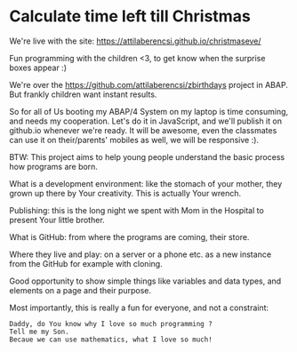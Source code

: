 # Calculate time left till Christmas
We're live with the site:
https://attilaberencsi.github.io/christmaseve/

Fun programming with the children <3, to get know when the surprise boxes appear :)

We're over the https://github.com/attilaberencsi/zbirthdays project in ABAP. But frankly children want instant results.

So for all of Us booting my ABAP/4 System on my laptop is time consuming, and needs my cooperation. Let's do it in JavaScript, and we'll publish it on github.io whenever we're ready. It will be awesome, even the classmates can use it on their/parents' mobiles as well, we will be responsive :).

BTW: This project aims to help young people understand the basic process how programs are born.

What is a development environment: like the stomach of your mother, they grown up there by Your creativity. This is actually Your wrench.

Publishing: this is the long night we spent with Mom in the Hospital to present Your little brother.

What is GitHub: from where the programs are coming, their store.

Where they live and play: on a server or a phone etc. as a new instance from the GitHub for example with cloning.

Good opportunity to show simple things like variables and data types, and elements on a page and their purpose.

Most importantly, this is really a fun for everyone, and not a constraint:

    Daddy, do You know why I love so much programming ?
    Tell me my Son.
    Becaue we can use mathematics, what I love so much!

